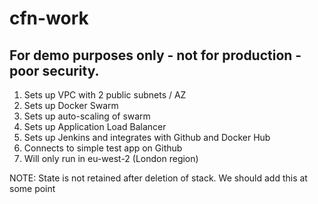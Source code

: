 # cfn-work
## For demo purposes only - not for production - poor security.

1. Sets up VPC with 2 public subnets / AZ
2. Sets up Docker Swarm
3. Sets up auto-scaling of swarm
4. Sets up Application Load Balancer
5. Sets up Jenkins and integrates with Github and Docker Hub
6. Connects to simple test app on Github
7. Will only run in eu-west-2 (London region)

NOTE: State is not retained after deletion of stack. We should add this at some point
